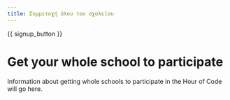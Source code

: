 ```yaml
---
title: Συμμετοχή όλου του σχολείου
---
```


{{ signup_button }}

# Get your whole school to participate

Information about getting whole schools to participate in the Hour of Code will go here.